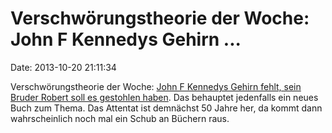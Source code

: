 Verschwörungstheorie der Woche: John F Kennedys Gehirn \...
===========================================================

Date: 2013-10-20 21:11:34

Verschwörungstheorie der Woche: [John F Kennedys Gehirn fehlt, sein
Bruder Robert soll es gestohlen
haben](http://nypost.com/2013/10/20/jfks-brain-went-missing-and-rfk-may-have-swiped-it/).
Das behauptet jedenfalls ein neues Buch zum Thema. Das Attentat ist
demnächst 50 Jahre her, da kommt dann wahrscheinlich noch mal ein Schub
an Büchern raus.
